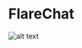 # FlareChat

![alt text](https://media-exp1.licdn.com/dms/image/C4D22AQFTsUOljFiWOA/feedshare-shrink_1280/0/1610559992767?e=1616630400&v=beta&t=GT56eq3D8_S7-vBplE8y4IE6nYl0S7AFLYwd3Qsqrno)
